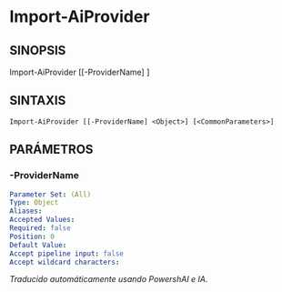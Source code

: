 ﻿---
external help file: powershai-help.xml
schema: 2.0.0
powershai: true
---

# Import-AiProvider

## SINOPSIS <!--!= @#Synop !-->

Import-AiProvider [[-ProviderName] <Object>]


## SINTAXIS <!--!= @#Syntax !-->

```
Import-AiProvider [[-ProviderName] <Object>] [<CommonParameters>]
```

## PARÁMETROS <!--!= @#Params !-->

### -ProviderName

```yml
Parameter Set: (All)
Type: Object
Aliases: 
Accepted Values: 
Required: false
Position: 0
Default Value: 
Accept pipeline input: false
Accept wildcard characters: 
```


<!--PowershaiAiDocBlockStart-->
_Traducido automáticamente usando PowershAI e IA._
<!--PowershaiAiDocBlockEnd-->
